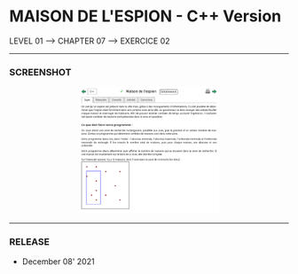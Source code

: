 # MAISON DE L'ESPION - C++ Version
LEVEL 01 --> CHAPTER 07 --> EXERCICE 02

---
### **SCREENSHOT**

<div align="center">
    <img
        src="https://github.com/Ayckinn/CPP/blob/main/FRANCE_IOI/LEVEL_01/Chapter_07/02_maison_espion/todo.png"
        alt="DEMO"
        style="width:50%">
</div>

---
### **RELEASE**

- December 08' 2021